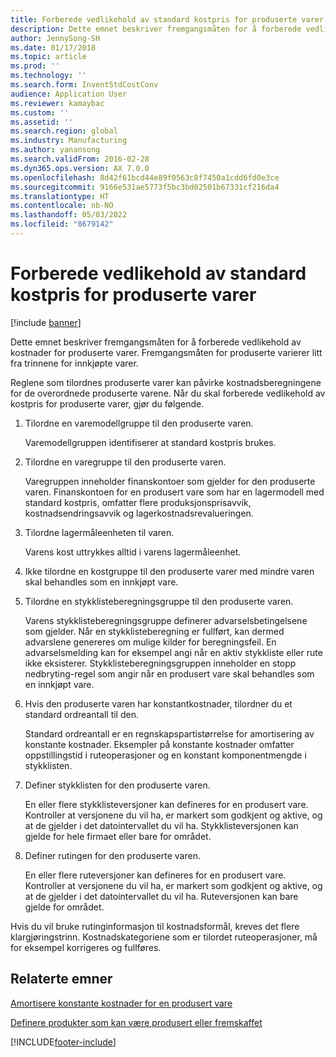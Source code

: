 ```yaml
---
title: Forberede vedlikehold av standard kostpris for produserte varer
description: Dette emnet beskriver fremgangsmåten for å forberede vedlikehold av kostnader for produserte varer.
author: JennySong-SH
ms.date: 01/17/2018
ms.topic: article
ms.prod: ''
ms.technology: ''
ms.search.form: InventStdCostConv
audience: Application User
ms.reviewer: kamaybac
ms.custom: ''
ms.assetid: ''
ms.search.region: global
ms.industry: Manufacturing
ms.author: yanansong
ms.search.validFrom: 2016-02-28
ms.dyn365.ops.version: AX 7.0.0
ms.openlocfilehash: 8d42f61bcd44e89f0563c8f7450a1cdd6fd0e3ce
ms.sourcegitcommit: 9166e531ae5773f5bc3bd02501b67331cf216da4
ms.translationtype: HT
ms.contentlocale: nb-NO
ms.lasthandoff: 05/03/2022
ms.locfileid: "8679142"
---
```

# <a name="prepare-to-maintain-standard-costs-for-manufactured-items"></a>Forberede vedlikehold av standard kostpris for produserte varer

[!include [banner](../includes/banner.md)]

Dette emnet beskriver fremgangsmåten for å forberede vedlikehold av kostnader for produserte varer. Fremgangsmåten for produserte varierer litt fra trinnene for innkjøpte varer.

Reglene som tilordnes produserte varer kan påvirke kostnadsberegningene for de overordnede produserte varene. Når du skal forberede vedlikehold av kostpris for produserte varer, gjør du følgende.

1. Tilordne en varemodellgruppe til den produserte varen. 

   Varemodellgruppen identifiserer at standard kostpris brukes.

2. Tilordne en varegruppe til den produserte varen. 

   Varegruppen inneholder finanskontoer som gjelder for den produserte varen. Finanskontoen for en produsert vare som har en lagermodell med standard kostpris, omfatter flere produksjonsprisavvik, kostnadsendringsavvik og lagerkostnadsrevalueringen.

3. Tilordne lagermåleenheten til varen. 

   Varens kost uttrykkes alltid i varens lagermåleenhet.

4. Ikke tilordne en kostgruppe til den produserte varer med mindre varen skal behandles som en innkjøpt vare.

5. Tilordne en stykklisteberegningsgruppe til den produserte varen. 

   Varens stykklisteberegningsgruppe definerer advarselsbetingelsene som gjelder. Når en stykklisteberegning er fullført, kan dermed advarslene genereres om mulige kilder for beregningsfeil. En advarselsmelding kan for eksempel angi når en aktiv stykkliste eller rute ikke eksisterer. Stykklisteberegningsgruppen inneholder en stopp nedbryting-regel som angir når en produsert vare skal behandles som en innkjøpt vare.

6. Hvis den produserte varen har konstantkostnader, tilordner du et standard ordreantall til den. 

   Standard ordreantall er en regnskapspartistørrelse for amortisering av konstante kostnader. Eksempler på konstante kostnader omfatter oppstillingstid i ruteoperasjoner og en konstant komponentmengde i stykklisten.

7. Definer stykklisten for den produserte varen. 

   En eller flere stykklisteversjoner kan defineres for en produsert vare. Kontroller at versjonene du vil ha, er markert som godkjent og aktive, og at de gjelder i det datointervallet du vil ha. Stykklisteversjonen kan gjelde for hele firmaet eller bare for området.

8. Definer rutingen for den produserte varen. 

   En eller flere ruteversjoner kan defineres for en produsert vare. Kontroller at versjonene du vil ha, er markert som godkjent og aktive, og at de gjelder i det datointervallet du vil ha. Ruteversjonen kan bare gjelde for området.

Hvis du vil bruke rutinginformasjon til kostnadsformål, kreves det flere klargjøringstrinn. Kostnadskategoriene som er tilordet ruteoperasjoner, må for eksempel korrigeres og fullføres.

## <a name="related-topics"></a>Relaterte emner

[Amortisere konstante kostnader for en produsert vare](amortize-constant-costs-manufactured-item.md)

[Definere produkter som kan være produsert eller fremskaffet](manufactured-items-treated-as-purchased-items.md)



[!INCLUDE[footer-include](../../includes/footer-banner.md)]